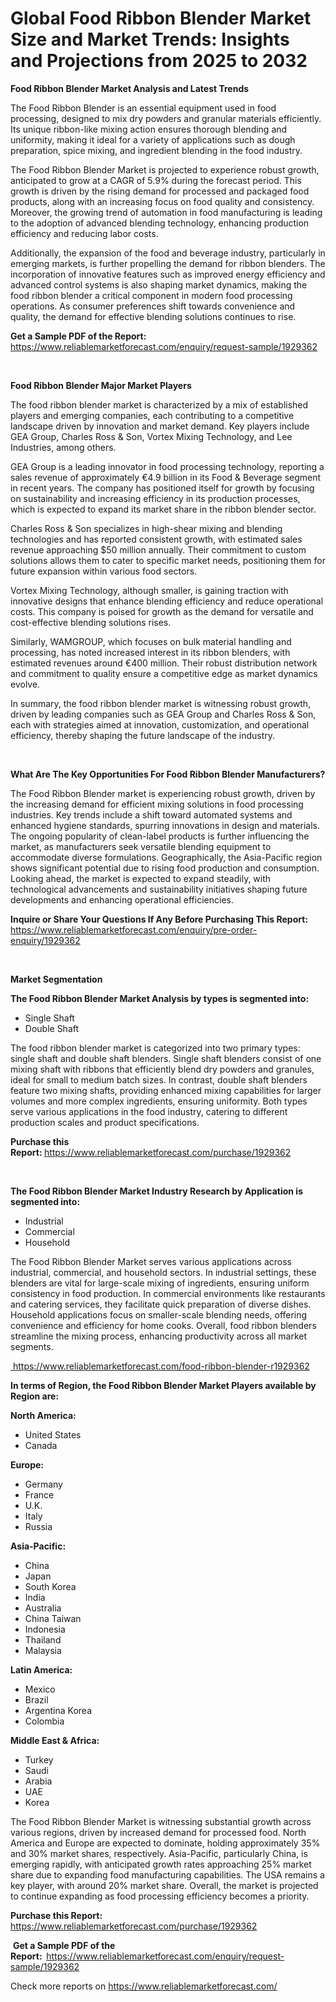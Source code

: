 <p><h1>Global Food Ribbon Blender Market Size and Market Trends: Insights and Projections from 2025 to 2032</h1></p><p><strong>Food Ribbon Blender Market Analysis and Latest Trends</strong></p>
<p><p>The Food Ribbon Blender is an essential equipment used in food processing, designed to mix dry powders and granular materials efficiently. Its unique ribbon-like mixing action ensures thorough blending and uniformity, making it ideal for a variety of applications such as dough preparation, spice mixing, and ingredient blending in the food industry. </p><p>The Food Ribbon Blender Market is projected to experience robust growth, anticipated to grow at a CAGR of 5.9% during the forecast period. This growth is driven by the rising demand for processed and packaged food products, along with an increasing focus on food quality and consistency. Moreover, the growing trend of automation in food manufacturing is leading to the adoption of advanced blending technology, enhancing production efficiency and reducing labor costs.</p><p>Additionally, the expansion of the food and beverage industry, particularly in emerging markets, is further propelling the demand for ribbon blenders. The incorporation of innovative features such as improved energy efficiency and advanced control systems is also shaping market dynamics, making the food ribbon blender a critical component in modern food processing operations. As consumer preferences shift towards convenience and quality, the demand for effective blending solutions continues to rise.</p></p>
<p><strong>Get a Sample PDF of the Report:&nbsp;</strong> <a href="https://www.reliablemarketforecast.com/enquiry/request-sample/1929362?utm_campaign=1890&utm_medium=2&utm_source=Github&utm_content=ia&utm_term=16012025&utm_id=food-ribbon-blender">https://www.reliablemarketforecast.com/enquiry/request-sample/1929362</a></p>
<p>&nbsp;</p>
<p><strong>Food Ribbon Blender Major Market Players</strong></p>
<p><p>The food ribbon blender market is characterized by a mix of established players and emerging companies, each contributing to a competitive landscape driven by innovation and market demand. Key players include GEA Group, Charles Ross & Son, Vortex Mixing Technology, and Lee Industries, among others. </p><p>GEA Group is a leading innovator in food processing technology, reporting a sales revenue of approximately €4.9 billion in its Food & Beverage segment in recent years. The company has positioned itself for growth by focusing on sustainability and increasing efficiency in its production processes, which is expected to expand its market share in the ribbon blender sector.</p><p>Charles Ross & Son specializes in high-shear mixing and blending technologies and has reported consistent growth, with estimated sales revenue approaching $50 million annually. Their commitment to custom solutions allows them to cater to specific market needs, positioning them for future expansion within various food sectors.</p><p>Vortex Mixing Technology, although smaller, is gaining traction with innovative designs that enhance blending efficiency and reduce operational costs. This company is poised for growth as the demand for versatile and cost-effective blending solutions rises.</p><p>Similarly, WAMGROUP, which focuses on bulk material handling and processing, has noted increased interest in its ribbon blenders, with estimated revenues around €400 million. Their robust distribution network and commitment to quality ensure a competitive edge as market dynamics evolve.</p><p>In summary, the food ribbon blender market is witnessing robust growth, driven by leading companies such as GEA Group and Charles Ross & Son, each with strategies aimed at innovation, customization, and operational efficiency, thereby shaping the future landscape of the industry.</p></p>
<p>&nbsp;</p>
<p><strong>What Are The Key Opportunities For Food Ribbon Blender Manufacturers?</strong></p>
<p><p>The Food Ribbon Blender market is experiencing robust growth, driven by the increasing demand for efficient mixing solutions in food processing industries. Key trends include a shift toward automated systems and enhanced hygiene standards, spurring innovations in design and materials. The ongoing popularity of clean-label products is further influencing the market, as manufacturers seek versatile blending equipment to accommodate diverse formulations. Geographically, the Asia-Pacific region shows significant potential due to rising food production and consumption. Looking ahead, the market is expected to expand steadily, with technological advancements and sustainability initiatives shaping future developments and enhancing operational efficiencies.</p></p>
<p><strong>Inquire or Share Your Questions If Any Before Purchasing This Report:</strong> <a href="https://www.reliablemarketforecast.com/enquiry/pre-order-enquiry/1929362?utm_campaign=1890&utm_medium=2&utm_source=Github&utm_content=ia&utm_term=16012025&utm_id=food-ribbon-blender">https://www.reliablemarketforecast.com/enquiry/pre-order-enquiry/1929362</a></p>
<p>&nbsp;</p>
<p><strong>Market Segmentation</strong></p>
<p><strong>The Food Ribbon Blender Market Analysis by types is segmented into:</strong></p>
<p><ul><li>Single Shaft</li><li>Double Shaft</li></ul></p>
<p><p>The food ribbon blender market is categorized into two primary types: single shaft and double shaft blenders. Single shaft blenders consist of one mixing shaft with ribbons that efficiently blend dry powders and granules, ideal for small to medium batch sizes. In contrast, double shaft blenders feature two mixing shafts, providing enhanced mixing capabilities for larger volumes and more complex ingredients, ensuring uniformity. Both types serve various applications in the food industry, catering to different production scales and product specifications.</p></p>
<p><strong>Purchase this Report:&nbsp;</strong><a href="https://www.reliablemarketforecast.com/purchase/1929362?utm_campaign=1890&utm_medium=2&utm_source=Github&utm_content=ia&utm_term=16012025&utm_id=food-ribbon-blender">https://www.reliablemarketforecast.com/purchase/1929362</a></p>
<p>&nbsp;</p>
<p><strong>The Food Ribbon Blender Market Industry Research by Application is segmented into:</strong></p>
<p><ul><li>Industrial</li><li>Commercial</li><li>Household</li></ul></p>
<p><p>The Food Ribbon Blender Market serves various applications across industrial, commercial, and household sectors. In industrial settings, these blenders are vital for large-scale mixing of ingredients, ensuring uniform consistency in food production. In commercial environments like restaurants and catering services, they facilitate quick preparation of diverse dishes. Household applications focus on smaller-scale blending needs, offering convenience and efficiency for home cooks. Overall, food ribbon blenders streamline the mixing process, enhancing productivity across all market segments.</p></p>
<p><a href="https://www.reliablemarketforecast.com/food-ribbon-blender-r1929362?utm_campaign=1890&utm_medium=2&utm_source=Github&utm_content=ia&utm_term=16012025&utm_id=food-ribbon-blender">&nbsp;https://www.reliablemarketforecast.com/food-ribbon-blender-r1929362</a></p>
<p><strong>In terms of Region, the Food Ribbon Blender Market Players available by Region are:</strong></p>
<p>
    <p> <strong> North America: </strong>
        <ul>
            <li>United States</li>
            <li>Canada</li>
        </ul>
        </p> 
    <p> <strong> Europe: </strong>
        <ul>
            <li>Germany</li>
            <li>France</li>
            <li>U.K.</li>
            <li>Italy</li>
            <li>Russia</li>
        </ul>
        </p> 
    <p> <strong> Asia-Pacific: </strong>
        <ul>
            <li>China</li>
            <li>Japan</li>
            <li>South Korea</li>
            <li>India</li>
            <li>Australia</li>
            <li>China Taiwan</li>
            <li>Indonesia</li>
            <li>Thailand</li>
            <li>Malaysia</li>
        </ul>
        </p> 
    <p> <strong> Latin America: </strong>
        <ul>
            <li>Mexico</li>
            <li>Brazil</li>
            <li>Argentina Korea</li>
            <li>Colombia</li>
        </ul>
        </p> 
    <p> <strong> Middle East & Africa: </strong>
        <ul>
            <li>Turkey</li>
            <li>Saudi</li>
            <li>Arabia</li>
            <li>UAE</li>
            <li>Korea</li>
        </ul>
    </p>
    </p>
<p><p>The Food Ribbon Blender Market is witnessing substantial growth across various regions, driven by increased demand for processed food. North America and Europe are expected to dominate, holding approximately 35% and 30% market shares, respectively. Asia-Pacific, particularly China, is emerging rapidly, with anticipated growth rates approaching 25% market share due to expanding food manufacturing capabilities. The USA remains a key player, with around 20% market share. Overall, the market is projected to continue expanding as food processing efficiency becomes a priority.</p></p>
<p><strong>Purchase this Report: </strong><a href="https://www.reliablemarketforecast.com/purchase/1929362?utm_campaign=1890&utm_medium=2&utm_source=Github&utm_content=ia&utm_term=16012025&utm_id=food-ribbon-blender">https://www.reliablemarketforecast.com/purchase/1929362</a></p>
<p>&nbsp;<strong>Get a Sample PDF of the Report:&nbsp;&nbsp;</strong><a href="https://www.reliablemarketforecast.com/enquiry/request-sample/1929362?utm_campaign=1890&utm_medium=2&utm_source=Github&utm_content=ia&utm_term=16012025&utm_id=food-ribbon-blender">https://www.reliablemarketforecast.com/enquiry/request-sample/1929362</a></p>
<p><strong></strong></p>
<p>Check more reports on <a href="https://www.reliablemarketforecast.com/?utm_campaign=1890&utm_medium=2&utm_source=Github&utm_content=ia&utm_term=16012025&utm_id=food-ribbon-blender">https://www.reliablemarketforecast.com/</a></p>